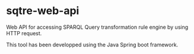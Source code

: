 # sqtre-web-api
Web API for accessing SPARQL Query transformation rule engine by using HTTP request.

This tool has been developped using the Java Spring boot framework.
